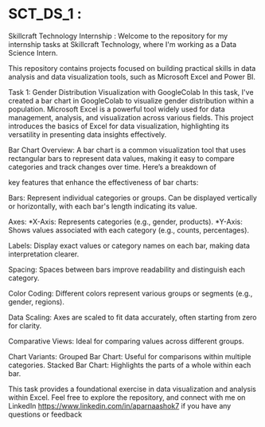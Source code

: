 # SCT_DS_1 :
Skillcraft Technology Internship : Welcome to the repository for my internship tasks at Skillcraft Technology, where I'm working as a Data Science Intern.

This repository contains projects focused on building practical skills in data analysis and data visualization tools, such as Microsoft Excel and Power BI.

Task 1: Gender Distribution Visualization with GoogleColab
In this task, I've created a bar chart in GoogleColab to visualize gender distribution within a population. Microsoft Excel is a powerful tool widely used for data management, analysis, and visualization across various fields. This project introduces the basics of Excel for data visualization, highlighting its versatility in presenting data insights effectively.

Bar Chart Overview: A bar chart is a common visualization tool that uses rectangular bars to represent data values, making it easy to compare categories and track changes over time. Here’s a breakdown of

key features that enhance the effectiveness of bar charts:

Bars: Represent individual categories or groups. Can be displayed vertically or horizontally, with each bar's length indicating its value.

Axes: *X-Axis: Represents categories (e.g., gender, products). *Y-Axis: Shows values associated with each category (e.g., counts, percentages).

Labels: Display exact values or category names on each bar, making data interpretation clearer.

Spacing: Spaces between bars improve readability and distinguish each category.

Color Coding: Different colors represent various groups or segments (e.g., gender, regions).

Data Scaling: Axes are scaled to fit data accurately, often starting from zero for clarity.

Comparative Views: Ideal for comparing values across different groups.

Chart Variants: Grouped Bar Chart: Useful for comparisons within multiple categories. Stacked Bar Chart: Highlights the parts of a whole within each bar.

This task provides a foundational exercise in data visualization and analysis within Excel. Feel free to explore the repository, and connect with me on LinkedIn https://www.linkedin.com/in/aparnaashok7 if you have any questions or feedback